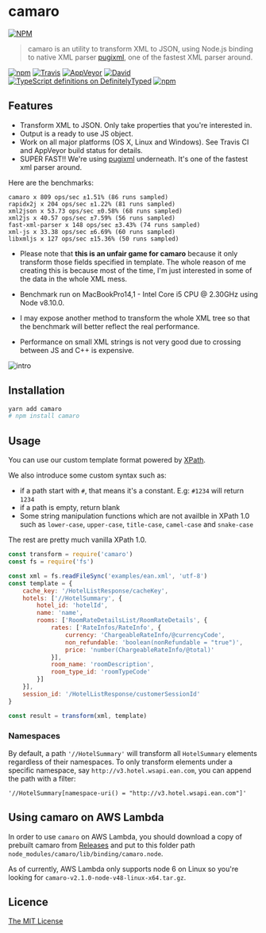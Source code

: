 # camaro

[![NPM](https://nodei.co/npm/camaro.png?downloads=true)](https://npmjs.org/package/camaro)

> camaro is an utility to transform XML to JSON, using Node.js binding to native XML parser [pugixml](http://pugixml.org/), one of the fastest XML parser around.

[![npm](https://img.shields.io/npm/v/camaro.svg?style=flat-square)](https://npm.im/camaro)
[![Travis](https://img.shields.io/travis/tuananh/camaro/master.svg?label=Linux%20%26%20macOS%20build&style=flat-square)](https://travis-ci.org/tuananh/camaro)
[![AppVeyor](https://img.shields.io/appveyor/ci/tuananh/camaro/master.svg?label=Windows%20build&style=flat-square)](https://ci.appveyor.com/project/tuananh/camaro)
[![David](https://img.shields.io/david/tuananh/camaro.svg?style=flat-square)](https://david-dm.org/tuananh/camaro)
[![TypeScript definitions on DefinitelyTyped](http://definitelytyped.org/badges/standard-flat.svg)](http://definitelytyped.org)
[![npm](https://img.shields.io/npm/dt/camaro.svg?style=flat-square)](https://npm.im/camaro)
## Features

* Transform XML to JSON. Only take properties that you're interested in.
* Output is a ready to use JS object.
* Work on all major platforms (OS X, Linux and Windows). See Travis CI and AppVeyor build status for details.
* SUPER FAST!! We're using [pugixml](http://pugixml.org/) underneath. It's one of the fastest xml parser around.

Here are the benchmarks:

```
camaro x 809 ops/sec ±1.51% (86 runs sampled)
rapidx2j x 204 ops/sec ±1.22% (81 runs sampled)
xml2json x 53.73 ops/sec ±0.58% (68 runs sampled)
xml2js x 40.57 ops/sec ±7.59% (56 runs sampled)
fast-xml-parser x 148 ops/sec ±3.43% (74 runs sampled)
xml-js x 33.38 ops/sec ±6.69% (60 runs sampled)
libxmljs x 127 ops/sec ±15.36% (50 runs sampled)
```

* Please note that **this is an unfair game for camaro** because it only transform those fields specified in template.
The whole reason of me creating this is because most of the time, I'm just interested in some of the data in the whole XML mess.

* Benchmark run on MacBookPro14,1 - Intel Core i5 CPU @ 2.30GHz using Node v8.10.0.

* I may expose another method to transform the whole XML tree so that the benchmark will better reflect the real performance.

* Performance on small XML strings is not very good due to crossing between JS and C++ is expensive.

![intro](intro.png)

## Installation

```sh
yarn add camaro
# npm install camaro
```

## Usage

You can use our custom template format powered by [XPath](https://developer.mozilla.org/en-US/docs/Web/XPath).

We also introduce some custom syntax such as:

* if a path start with `#`, that means it's a constant. E.g: `#1234` will return `1234`
* if a path is empty, return blank
* Some string manipulation functions which are not availble in XPath 1.0 such as `lower-case`, `upper-case`, `title-case`, `camel-case` and `snake-case`

The rest are pretty much vanilla XPath 1.0.


```js
const transform = require('camaro')
const fs = require('fs')

const xml = fs.readFileSync('examples/ean.xml', 'utf-8')
const template = {
    cache_key: '/HotelListResponse/cacheKey',
    hotels: ['//HotelSummary', {
        hotel_id: 'hotelId',
        name: 'name',
        rooms: ['RoomRateDetailsList/RoomRateDetails', {
            rates: ['RateInfos/RateInfo', {
                currency: 'ChargeableRateInfo/@currencyCode',
                non_refundable: 'boolean(nonRefundable = "true")',
                price: 'number(ChargeableRateInfo/@total)'
            }],
            room_name: 'roomDescription',
            room_type_id: 'roomTypeCode'
        }]
    }],
    session_id: '/HotelListResponse/customerSessionId'
}

const result = transform(xml, template)
```

### Namespaces

By default, a path `'//HotelSummary'` will transform all `HotelSummary` elements regardless of their namespaces. To only transform elements under a specific namespace, say `http://v3.hotel.wsapi.ean.com`, you can append the path with a filter:

    '//HotelSummary[namespace-uri() = "http://v3.hotel.wsapi.ean.com"]'

## Using camaro on AWS Lambda

In order to use `camaro` on AWS Lambda, you should download a copy of prebuilt camaro from [Releases](https://github.com/tuananh/camaro/releases) and put to this folder path `node_modules/camaro/lib/binding/camaro.node`.

As of currently, AWS Lambda only supports node 6 on Linux so you're looking for `camaro-v2.1.0-node-v48-linux-x64.tar.gz`.

## Licence

[The MIT License](LICENSE)